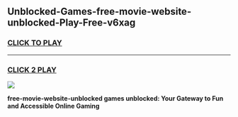 
## Unblocked-Games-free-movie-website-unblocked-Play-Free-v6xag
<h3>
<a href="https://premium76.site?title=free-movie-website-unblocked&ref=23A">CLICK TO PLAY</a></h3>
<hr>

<h3>
<a href="https://premium76.site?title=free-movie-website-unblocked&ref=23A">CLICK 2 PLAY</a>
  
</h3>

<a href="https://premium76.site?title=free-movie-website-unblocked&ref=23A"><img src="https://clearcache.store/games.png"></a>


**free-movie-website-unblocked games unblocked: Your Gateway to Fun and Accessible Online Gaming**
